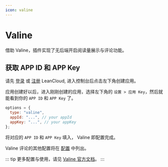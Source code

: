 ```yaml
---
icon: valine
---
```


# Valine

借助 Valine，插件实现了无后端开启阅读量展示与评论功能。

## 获取 APP ID 和 APP Key

请先 [登录](https://leancloud.cn/dashboard/login.html#/signin) 或 [注册](https://leancloud.cn/dashboard/login.html#/signup) LeanCloud, 进入控制台后点击左下角创建应用。

应用创建好以后，进入刚刚创建的应用，选择左下角的 `设置 > 应用 Key`，然后就能看到你的 `APP ID` 和 `APP Key` 了。

```js
options = {
  type: "valine",
  appId: "...", // your appId
  appKey: "...", // your appKey
};
```

将对应的 `APP ID` 和 `APP Key` 填入， Valine 即配置完成。

Valine 评论的其他配置将在 [配置](../config/valine.md) 中列出。

::: tip
更多配置与使用，请见 [Valine 官方文档](https://valine.js.org)。
:::
